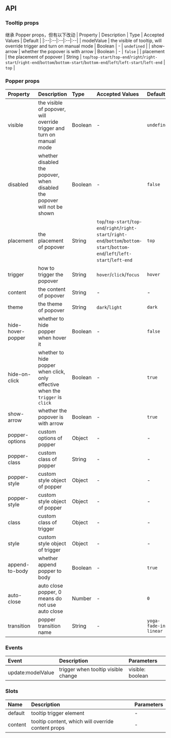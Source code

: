 ## API

### Tooltip props

继承 Popper props，但有以下改动
| Property | Description | Type | Accepted Values | Default |
|:--|:--|:--|:--|:--|
| modelValue | the visible of tooltip, will override trigger and turn on manual mode | Boolean | - | `undefined` |
| show-arrow | whether the popover is with arrow | Boolean | - | `false` |
| placement | the placement of popover | String | `top`/`top-start`/`top-end`/`right`/`right-start`/`right-end`/`bottom`/`bottom-start`/`bottom-end`/`left`/`left-start`/`left-end` | `top` |

### Popper props

| Property          | Description                                                                     | Type    | Accepted Values                                                                                                                   | Default               |
| :---------------- | :------------------------------------------------------------------------------ | :------ | :-------------------------------------------------------------------------------------------------------------------------------- | :-------------------- |
| visible           | the visible of popover, will override trigger and turn on manual mode           | Boolean | -                                                                                                                                 | `undefined`           |
| disabled          | whether disabled the popover, when disabled the popover will not be shown       | Boolean | -                                                                                                                                 | `false`               |
| placement         | the placement of popover                                                        | String  | `top`/`top-start`/`top-end`/`right`/`right-start`/`right-end`/`bottom`/`bottom-start`/`bottom-end`/`left`/`left-start`/`left-end` | `top`                 |
| trigger           | how to trigger the popover                                                      | String  | `hover`/`click`/`focus`                                                                                                           | `hover`               |
| content           | the content of popover                                                          | String  | -                                                                                                                                 | -                     |
| theme             | the theme of popover                                                            | String  | `dark`/`light`                                                                                                                    | `dark`                |
| hide-hover-popper | whether to hide popper when hover it                                            | Boolean | -                                                                                                                                 | `false`               |
| hide-on-click     | whether to hide popper when click, only effective when the `trigger` is `click` | Boolean | -                                                                                                                                 | `true`                |
| show-arrow        | whether the popover is with arrow                                               | Boolean | -                                                                                                                                 | `true`                |
| popper-options    | custom options of popper                                                        | Object  | -                                                                                                                                 | -                     |
| popper-class      | custom class of popper                                                          | String  | -                                                                                                                                 | -                     |
| popper-style      | custom style object of popper                                                   | Object  | -                                                                                                                                 | -                     |
| popper-style      | custom style object of popper                                                   | Object  | -                                                                                                                                 | -                     |
| class             | custom class of trigger                                                         | Object  | -                                                                                                                                 | -                     |
| style             | custom style object of trigger                                                  | Object  | -                                                                                                                                 | -                     |
| append-to-body    | whether append popper to body                                                   | Boolean | -                                                                                                                                 | `true`                |
| auto-close        | auto close popper, 0 means do not use auto close                                | Number  | -                                                                                                                                 | `0`                   |
| transition        | popper transition name                                                          | String  | -                                                                                                                                 | `yoga-fade-in-linear` |

### Events

| Event             | Description                         | Parameters       |
| :---------------- | :---------------------------------- | :--------------- |
| update:modelValue | trigger when tooltip visible change | visible: boolean |

### Slots

| Name    | Description                                        | Parameters |
| :------ | :------------------------------------------------- | :--------- |
| default | tooltip trigger element                            | -          |
| content | tooltip content, which will override content props | -          |
